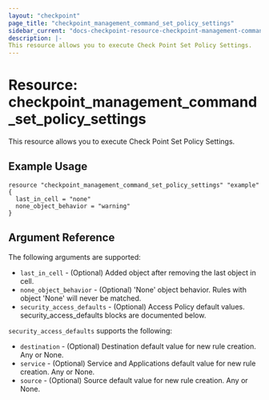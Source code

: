 ```yaml
---
layout: "checkpoint"
page_title: "checkpoint_management_command_set_policy_settings"
sidebar_current: "docs-checkpoint-resource-checkpoint-management-command-set-policy-settings"
description: |-
This resource allows you to execute Check Point Set Policy Settings.
---
```


# Resource: checkpoint_management_command_set_policy_settings

This resource allows you to execute Check Point Set Policy Settings.

## Example Usage


```hcl
resource "checkpoint_management_command_set_policy_settings" "example" {
  last_in_cell = "none"
  none_object_behavior = "warning"
}
```

## Argument Reference

The following arguments are supported:

* `last_in_cell` - (Optional) Added object after removing the last object in cell. 
* `none_object_behavior` - (Optional) 'None' object behavior. Rules with object 'None' will never be matched. 
* `security_access_defaults` - (Optional) Access Policy default values. security_access_defaults blocks are documented below.


`security_access_defaults` supports the following:

* `destination` - (Optional) Destination default value for new rule creation. Any or None. 
* `service` - (Optional) Service and Applications default value for new rule creation. Any or None. 
* `source` - (Optional) Source default value for new rule creation. Any or None. 



